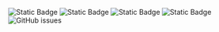 ![Static Badge](https://img.shields.io/badge/blacklists-60-000000) ![Static Badge](https://img.shields.io/badge/blacklisted-2885577-cc0000) ![Static Badge](https://img.shields.io/badge/whitelisted-2243-00CC00) ![Static Badge](https://img.shields.io/badge/streaming_blacklist-28107-000000) ![GitHub issues](https://img.shields.io/github/issues/fabriziosalmi/blacklists)
